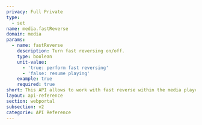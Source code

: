 ```yaml
---
privacy: Full Private
type:
  - set
name: media.fastReverse
domain: media
params:
  - name: fastReverse
    description: Turn fast reversing on/off.
    type: boolean
    unit-value:
      - 'true: perform fast reversing'
      - 'false: resume playing'
    example: true
    required: true
short: This API allows to work with fast reverse within the media player.
layout: api-reference
section: webportal
subsection: v2
categorie: API Reference
---
```


